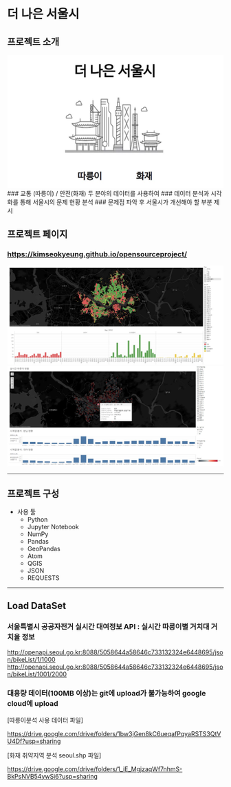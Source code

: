 # 더 나은 서울시 

## 프로젝트 소개
<img src="./intro.jpg">
### 교통 (따릉이) / 안전(화재) 두 분야의 데이터를 사용하여
### 데이터 분석과 시각화를 통해 서울시의 문제 현황 분석
### 문제점 파악 후 서울시가 개선해야 할 부분 제시

## 프로젝트 페이지
### https://kimseokyeung.github.io/opensourceproject/
<img src="./ex_fire.jpg">
<img src="./ex_bicycle.jpg">


----

## 프로젝트 구성
- 사용 툴
	- Python
	- Jupyter Notebook
	- NumPy
	- Pandas
	- GeoPandas
	- Atom 
	- QGIS 
	- JSON 
	- REQUESTS

----

## Load DataSet

### 서울특별시  공공자전거 실시간 대여정보 API : 실시간 따릉이별 거치대 거치율 정보
http://openapi.seoul.go.kr:8088/5058644a58646c733132324e6448695/json/bikeList/1/1000
http://openapi.seoul.go.kr:8088/5058644a58646c733132324e6448695/json/bikeList/1001/2000

### 대용량 데이터(100MB 이상)는 git에 upload가 불가능하여 google cloud에 upload
[따릉이분석 사용 데이터 파일] 

https://drive.google.com/drive/folders/1bw3jGen8kC6ueqafPqyaRSTS3QtVU4Df?usp=sharing 

[화재 취약지역 분석 seoul.shp 파일] 

https://drive.google.com/drive/folders/1_iE_MgjzaqWf7nhmS-BkPsNVB54ywSi6?usp=sharing

